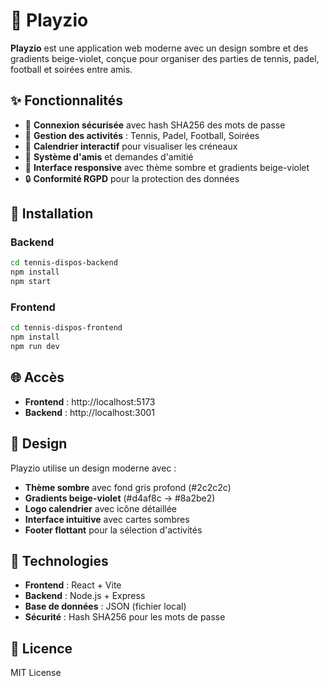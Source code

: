 # 📅 Playzio

**Playzio** est une application web moderne avec un design sombre et des gradients beige-violet, conçue pour organiser des parties de tennis, padel, football et soirées entre amis.

## ✨ Fonctionnalités

- 🔐 **Connexion sécurisée** avec hash SHA256 des mots de passe
- 🎾 **Gestion des activités** : Tennis, Padel, Football, Soirées
- 📅 **Calendrier interactif** pour visualiser les créneaux
- 👥 **Système d'amis** et demandes d'amitié
- 📱 **Interface responsive** avec thème sombre et gradients beige-violet
- 🔒 **Conformité RGPD** pour la protection des données

## 🚀 Installation

### Backend
```bash
cd tennis-dispos-backend
npm install
npm start
```

### Frontend
```bash
cd tennis-dispos-frontend
npm install
npm run dev
```

## 🌐 Accès

- **Frontend** : http://localhost:5173
- **Backend** : http://localhost:3001

## 🎨 Design

Playzio utilise un design moderne avec :
- **Thème sombre** avec fond gris profond (#2c2c2c)
- **Gradients beige-violet** (#d4af8c → #8a2be2)
- **Logo calendrier** avec icône détaillée
- **Interface intuitive** avec cartes sombres
- **Footer flottant** pour la sélection d'activités

## 🔧 Technologies

- **Frontend** : React + Vite
- **Backend** : Node.js + Express
- **Base de données** : JSON (fichier local)
- **Sécurité** : Hash SHA256 pour les mots de passe

## 📝 Licence

MIT License
